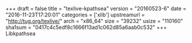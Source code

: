 +++
draft = false
title = "texlive-kpathsea"
version = "20160523-6"
date = "2016-11-23T17:20:01"
categories = ['xlib']
upstreamurl = "http://tug.org/texlive/"
arch = "x86_64"
size = "39232"
usize = "110160"
sha1sum = "0417c4c5edf8c1666f13ad1c062d85a6aab0c532"
+++
Libkpathsea